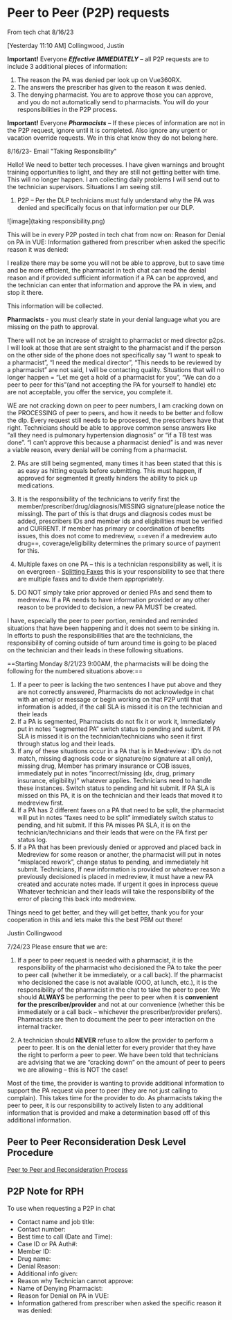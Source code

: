 # Peer to Peer (P2P) requests

From tech chat 8/16/23

[Yesterday 11:10 AM] Collingwood, Justin

**Important!** Everyone ***Effective IMMEDIATELY*** – all P2P requests are to include 3 additional pieces of information: 
1. The reason the PA was denied per look up on Vue360RX.
2. The answers the prescriber has given to the reason it was denied.
3. The denying pharmacist. You are to approve those you can approve, and you do not automatically send to pharmacists. You will do your responsibilities in the P2P process.

**Important!** Everyone ***Pharmacists*** – If these pieces of information are not in the P2P request, ignore until it is completed. Also ignore any urgent or vacation override requests. We in this chat know they do not belong here.

8/16/23- Email "Taking Responsibility"

Hello!
We need to better tech processes. I have given warnings and brought training opportunities to light, and they are still not getting better with time.
This will no longer happen. I am collecting daily problems I will send out to the technician supervisors.
Situations I am seeing still.
1.	P2P – Per the DLP technicians must fully understand why the PA was denied and specifically focus on that information per our DLP.
   
![image](taking responsibility.png)

This will be in every P2P posted in tech chat from now on:
              Reason for Denial on PA in VUE:
              Information gathered from prescriber when asked the specific reason it was denied:

I realize there may be some you will not be able to approve, but to save time and be more efficient, the pharmacist in tech chat can read the denial reason and if provided sufficient information if a PA can be approved, and the technician can enter that information and approve the PA in view, and stop it there.

This information will be collected.

**Pharmacists** -  you must clearly state in your denial language what you are missing on the path to approval.

There will not be an increase of straight to pharmacist or med director p2ps. I will look at those that are sent straight to the pharmacist and if the person on the other side of the phone does not specifically say “I want to speak to a pharmacist”, “I need the medical director”, “This needs to be reviewed by a pharmacist” are not said, I will be contacting quality. Situations that will no longer happen = “Let me get a hold of a pharmacist for you”, “We can do a peer to peer for this”(and not accepting the PA for yourself to handle) etc are not acceptable, you offer the service, you complete it.

WE are not cracking down on peer to peer numbers, I am cracking down on the PROCESSING of peer to peers, and how it needs to be better and follow the dlp. Every request still needs to be processed, the prescribers have that right.
Technicians should be able to approve common sense answers like “all they need is pulmonary hypertension diagnosis” or “if a TB test was done”. “I can’t approve this because a pharmacist denied” is and was never a viable reason, every denial will be coming from a pharmacist.

2.	PAs are still being segmented, many times it has been stated that this is as easy as hitting equals before submitting. This must happen, if approved for segmented it greatly hinders the ability to pick up medications.

3.	It is the responsibility of the technicians to verify first the member/prescriber/drug/diagnosis/MISSING signature(please notice the missing). The part of this is that drugs and diagnosis codes must be added, prescribers IDs and member ids and eligibilities must be verified and CURRENT. If member has primary or coordination of benefits issues, this does not come to medreview, ==even if a medreview auto drug==, coverage/eligibility determines the primary source of payment for this.

4.	Multiple faxes on one PA – this is a technician responsibility as well, it is on evergreen - [Splitting Faxes](https://special-spoon-f542dccd.pages.github.io/Pharmacist%20Reference%20Guide/Policy%20and%20Procedures/SPLITTING%20FAXES/?h=split) this is your responsibility to see that there are multiple faxes and to divide them appropriately.

5.	DO NOT simply take prior approved or denied PAs and send them to medreview. If a PA needs to have information provided or any other reason to be provided to decision, a new PA MUST be created.


I have, especially the peer to peer portion, reminded and reminded situations that have been happening and it does not seem to be sinking in. In efforts to push the responsibilities that are the technicians, the responsibility of coming outside of turn around time is going to be placed on the technician and their leads in these following situations.

==Starting Monday 8/21/23 9:00AM, the pharmacists will be doing the following for the numbered situations above:==

1.	If a peer to peer is lacking the two sentences I have put above and they are not correctly answered, Pharmacists do not acknowledge in chat with an emoji or message or begin working on that P2P until that information is added, if the call SLA is missed it is on the technician and their leads
2.	If a PA is segmented, Pharmacists do not fix it or work it, Immediately put in notes “segmented PA” switch status to pending and submit. If PA SLA is missed it is on the technician/technicians who seen it first through status log and their leads.
3.	If any of these situations occur in a PA that is in Medreview : ID’s do not match, missing diagnosis code or signature(no signature at all only), missing drug, Member has primary insurance or COB issues, immediately put in notes “incorrect/missing (dx, drug, primary insurance, eligibility)” whatever applies. Technicians need to handle these instances. Switch status to pending and hit submit. If PA SLA is missed on this PA, it is on the technician and their leads that moved it to medreview first.
4.	If a PA has 2 different faxes on a PA that need to be split, the pharmacist will put in notes “faxes need to be split” immediately switch status to pending, and hit submit. If this PA misses PA SLA, it is on the technician/technicians and their leads that were on the PA first per status log.
5.	If a PA that has been previously denied or approved and placed back in Medreview for some reason or another, the pharmacist will put in notes “misplaced rework”, change status to pending, and immediately hit submit. Technicians, If new information is provided or whatever reason a previously decisioned is placed in medreview, it must have a new PA created and accurate notes made. If urgent it goes in inprocess queue Whatever technician and their leads will take the responsibility of the error of placing this back into medreview.

Things need to get better, and they will get better, thank you for your cooperation in this and lets make this the best PBM out there!


Justin Collingwood




7/24/23 Please ensure that we are:

1.	If a peer to peer request is needed with a pharmacist, it is the responsibility of the pharmacist who decisioned the PA to take the peer to peer call (whether it be immediately, or a call back). If the pharmacist who decisioned the case is not available (OOO, at lunch, etc.), it is the responsibility of the pharmacist in the chat to take the peer to peer. We should **ALWAYS** be performing the peer to peer when it is **convenient for the prescriber/provider** and not at our convenience (whether this be immediately or a call back – whichever the prescriber/provider prefers). Pharmacists are then to document the peer to peer interaction on the internal tracker.
   
2.	A technician should **NEVER** refuse to allow the provider to perform a peer to peer. It is on the denial letter for every provider that they have the right to perform a peer to peer. We have been told that technicians are advising that we are “cracking down” on the amount of peer to peers we are allowing – this is NOT the case! 

Most of the time, the provider is wanting to provide additional information to support the PA request via peer to peer (they are not just calling to complain). This takes time for the provider to do. As pharmacists taking the peer to peer, it is our responsibility to actively listen to any additional information that is provided and make a determination based off of this additional information. 



## Peer to Peer Reconsideration Desk Level Procedure

[Peer to Peer and Reconsideration Process](https://mygainwell.sharepoint.com.mcas.ms/:w:/r/teams/OHSPBM/_layouts/15/Doc.aspx?sourcedoc=%7B45CA3683-3A81-4050-B775-EA8C41C2919D%7D&file=Peer%20to%20Peer%20and%20Reconsideration%20Process%20%20Updated%2005242023.docx&action=default&mobileredirect=true&cid=d388194a-3e49-4b4d-90b4-125226710d44)


## P2P Note for RPH
To use when requesting a P2P in chat

- Contact name and job title: 
- Contact number: 
- Best time to call (Date and Time): 
- Case ID or PA Auth#: 
- Member ID: 
- Drug name: 
- Denial Reason: 
- Additional info given: 
- Reason why Technician cannot approve:
- Name of Denying Pharmacist:
- Reason for Denial on PA in VUE:
- Information gathered from prescriber when asked the specific reason it was denied:
